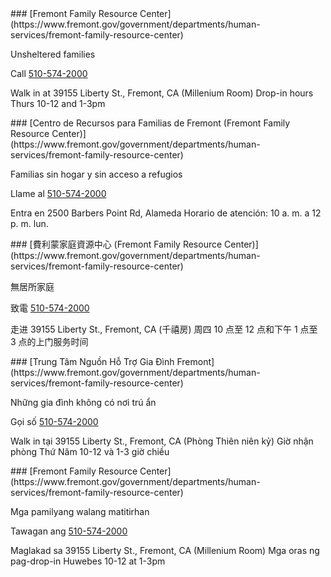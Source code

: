 <RenderIf language="en">
### [Fremont Family Resource Center](https://www.fremont.gov/government/departments/human-services/fremont-family-resource-center)

Unsheltered families

Call [510-574-2000](tel:+1-510-574-2000)

Walk in at 39155 Liberty St., Fremont, CA
(Millenium Room)
Drop-in hours Thurs 10-12 and 1-3pm

</RenderIf>
<RenderIf language="es">
 ### [Centro de Recursos para Familias de Fremont (Fremont Family Resource Center)](https://www.fremont.gov/government/departments/human-services/fremont-family-resource-center)

Familias sin hogar y sin acceso a refugios

Llame al [510-574-2000](tel:+1-510-574-2000)

Entra en 2500 Barbers Point Rd, Alameda
Horario de atención: 10 a. m. a 12 p. m. lun.

</RenderIf>
<RenderIf language="zh">
### [費利蒙家庭資源中心 (Fremont Family Resource Center)](https://www.fremont.gov/government/departments/human-services/fremont-family-resource-center)

無居所家庭

致電 [510-574-2000](tel:+1-510-574-2000)

走进 39155 Liberty St., Fremont, CA
(千禧房)
周四 10 点至 12 点和下午 1 点至 3 点的上门服务时间

</RenderIf>
<RenderIf language="vi">
### [Trung Tâm Nguồn Hỗ Trợ Gia Đình Fremont](https://www.fremont.gov/government/departments/human-services/fremont-family-resource-center)

Những gia đình không có nơi trú ẩn

Gọi số [510-574-2000](tel:+1-510-574-2000)

Walk in tại 39155 Liberty St., Fremont, CA
(Phòng Thiên niên kỷ)
Giờ nhận phòng Thứ Năm 10-12 và 1-3 giờ chiều

</RenderIf>
<RenderIf language="tl">
### [Fremont Family Resource Center](https://www.fremont.gov/government/departments/human-services/fremont-family-resource-center)

Mga pamilyang walang matitirhan

Tawagan ang [510-574-2000](tel:+1-510-574-2000)

Maglakad sa 39155 Liberty St., Fremont, CA
(Millenium Room)
Mga oras ng pag-drop-in Huwebes 10-12 at 1-3pm

</RenderIf>
